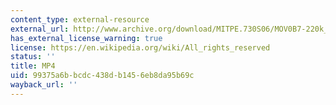 ```yaml
---
content_type: external-resource
external_url: http://www.archive.org/download/MITPE.730S06/MOV0B7-220k_512kb.mp4
has_external_license_warning: true
license: https://en.wikipedia.org/wiki/All_rights_reserved
status: ''
title: MP4
uid: 99375a6b-bcdc-438d-b145-6eb8da95b69c
wayback_url: ''
---
```

